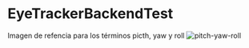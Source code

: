 # EyeTrackerBackendTest

Imagen de refencia para los términos picth, yaw y roll
![pitch-yaw-roll](https://user-images.githubusercontent.com/40554548/210865707-8d69b3b2-e06c-4809-9817-ddb0c5324a47.png)
